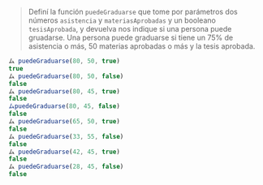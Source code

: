 > Definí la función `puedeGraduarse` que tome por parámetros dos números `asistencia` y `materiasAprobadas` y un booleano `tesisAprobada`, y devuelva nos indique si una persona puede gruadarse.
Una persona puede graduarse si tiene un 75% de asistencia o más, 50 materias aprobadas o más y la tesis aprobada.
> 
```javascript
ム puedeGraduarse(80, 50, true)
true
ム puedeGraduarse(80, 50, false)
false
ム puedeGraduarse(80, 45, true)
false
ムpuedeGraduarse(80, 45, false)
false
ム puedeGraduarse(65, 50, true)
false
ム puedeGraduarse(33, 55, false)
false
ム puedeGraduarse(42, 45, true)
false
ム puedeGraduarse(28, 45, false)
false
```